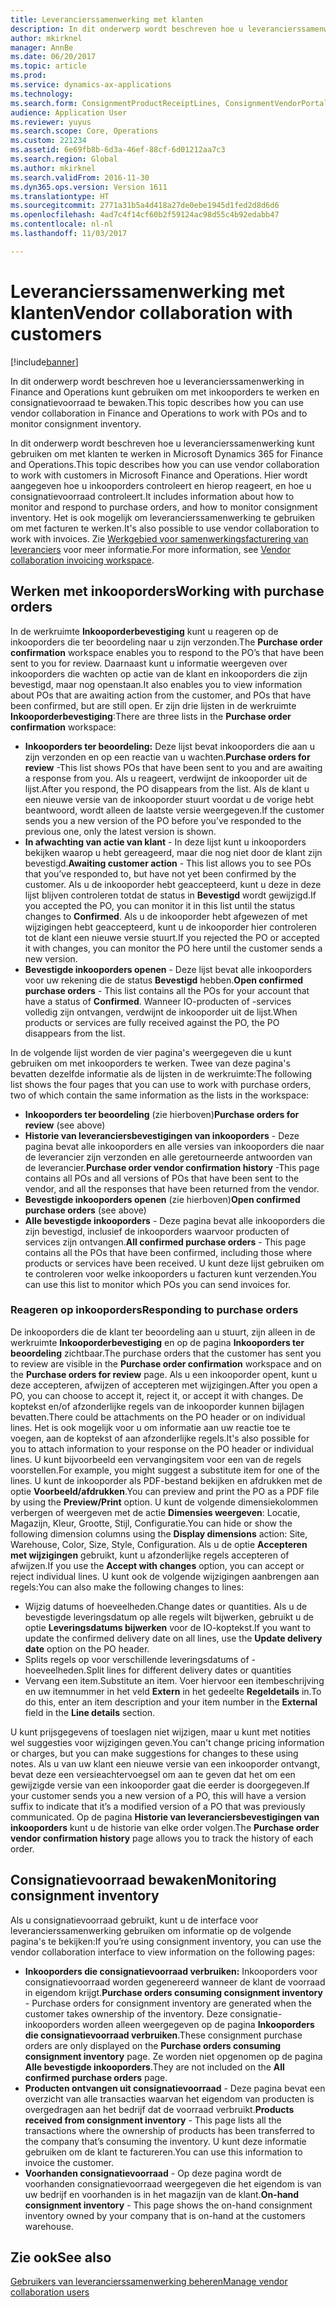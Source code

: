 ```yaml
---
title: Leverancierssamenwerking met klanten
description: In dit onderwerp wordt beschreven hoe u leverancierssamenwerking in Finance and Operations kunt gebruiken om met inkooporders te werken en consignatievoorraad te bewaken.
author: mkirknel
manager: AnnBe
ms.date: 06/20/2017
ms.topic: article
ms.prod: 
ms.service: dynamics-ax-applications
ms.technology: 
ms.search.form: ConsignmentProductReceiptLines, ConsignmentVendorPortalOnHand, PurchVendorPortalConfirmedOrders, PurchVendorPortalOriginalOrder, PurchVendorPortalResponsesHistoryList, PurchVendorPortalResponsesPart
audience: Application User
ms.reviewer: yuyus
ms.search.scope: Core, Operations
ms.custom: 221234
ms.assetid: 6e69fb8b-6d3a-46ef-88cf-6d01212aa7c3
ms.search.region: Global
ms.author: mkirknel
ms.search.validFrom: 2016-11-30
ms.dyn365.ops.version: Version 1611
ms.translationtype: HT
ms.sourcegitcommit: 2771a31b5a4d418a27de0ebe1945d1fed2d8d6d6
ms.openlocfilehash: 4ad7c4f14cf60b2f59124ac98d55c4b92edabb47
ms.contentlocale: nl-nl
ms.lasthandoff: 11/03/2017

---
```


# <a name="vendor-collaboration-with-customers"></a><span data-ttu-id="c0bef-103">Leverancierssamenwerking met klanten</span><span class="sxs-lookup"><span data-stu-id="c0bef-103">Vendor collaboration with customers</span></span>

[!include[banner](../includes/banner.md)]


<span data-ttu-id="c0bef-104">In dit onderwerp wordt beschreven hoe u leverancierssamenwerking in Finance and Operations kunt gebruiken om met inkooporders te werken en consignatievoorraad te bewaken.</span><span class="sxs-lookup"><span data-stu-id="c0bef-104">This topic describes how you can use vendor collaboration in Finance and Operations to work with POs and to monitor consignment inventory.</span></span>

<span data-ttu-id="c0bef-105">In dit onderwerp wordt beschreven hoe u leverancierssamenwerking kunt gebruiken om met klanten te werken in Microsoft Dynamics 365 for Finance and Operations.</span><span class="sxs-lookup"><span data-stu-id="c0bef-105">This topic describes how you can use vendor collaboration to work with customers in Microsoft Finance and Operations.</span></span> <span data-ttu-id="c0bef-106">Hier wordt aangegeven hoe u inkooporders controleert en hierop reageert, en hoe u consignatievoorraad controleert.</span><span class="sxs-lookup"><span data-stu-id="c0bef-106">It includes information about how to monitor and respond to purchase orders, and how to monitor consignment inventory.</span></span> <span data-ttu-id="c0bef-107">Het is ook mogelijk om leverancierssamenwerking te gebruiken om met facturen te werken.</span><span class="sxs-lookup"><span data-stu-id="c0bef-107">It's also possible to use vendor collaboration to work with invoices.</span></span> <span data-ttu-id="c0bef-108">Zie [Werkgebied voor samenwerkingsfacturering van leveranciers](../../financials/accounts-payable/vendor-portal-invoicing-workspace.md) voor meer informatie.</span><span class="sxs-lookup"><span data-stu-id="c0bef-108">For more information, see [Vendor collaboration invoicing workspace](../../financials/accounts-payable/vendor-portal-invoicing-workspace.md).</span></span>

## <a name="working-with-purchase-orders"></a><span data-ttu-id="c0bef-109">Werken met inkooporders</span><span class="sxs-lookup"><span data-stu-id="c0bef-109">Working with purchase orders</span></span>
<span data-ttu-id="c0bef-110">In de werkruimte **Inkooporderbevestiging** kunt u reageren op de inkooporders die ter beoordeling naar u zijn verzonden.</span><span class="sxs-lookup"><span data-stu-id="c0bef-110">The **Purchase order confirmation** workspace enables you to respond to the PO’s that have been sent to you for review.</span></span> <span data-ttu-id="c0bef-111">Daarnaast kunt u informatie weergeven over inkooporders die wachten op actie van de klant en inkooporders die zijn bevestigd, maar nog openstaan.</span><span class="sxs-lookup"><span data-stu-id="c0bef-111">It also enables you to view information about POs that are awaiting action from the customer, and POs that have been confirmed, but are still open.</span></span> <span data-ttu-id="c0bef-112">Er zijn drie lijsten in de werkruimte **Inkooporderbevestiging**:</span><span class="sxs-lookup"><span data-stu-id="c0bef-112">There are three lists in the **Purchase order confirmation** workspace:</span></span>

-   <span data-ttu-id="c0bef-113">**Inkooporders ter beoordeling:** Deze lijst bevat inkooporders die aan u zijn verzonden en op een reactie van u wachten.</span><span class="sxs-lookup"><span data-stu-id="c0bef-113">**Purchase orders for review** -This list shows POs that have been sent to you and are awaiting a response from you.</span></span> <span data-ttu-id="c0bef-114">Als u reageert, verdwijnt de inkooporder uit de lijst.</span><span class="sxs-lookup"><span data-stu-id="c0bef-114">After you respond, the PO disappears from the list.</span></span> <span data-ttu-id="c0bef-115">Als de klant u een nieuwe versie van de inkooporder stuurt voordat u de vorige hebt beantwoord, wordt alleen de laatste versie weergegeven.</span><span class="sxs-lookup"><span data-stu-id="c0bef-115">If the customer sends you a new version of the PO before you’ve responded to the previous one, only the latest version is shown.</span></span>
-   <span data-ttu-id="c0bef-116">**In afwachting van actie van klant** - In deze lijst kunt u inkooporders bekijken waarop u hebt gereageerd, maar die nog niet door de klant zijn bevestigd.</span><span class="sxs-lookup"><span data-stu-id="c0bef-116">**Awaiting customer action** - This list allows you to see POs that you’ve responded to, but have not yet been confirmed by the customer.</span></span> <span data-ttu-id="c0bef-117">Als u de inkooporder hebt geaccepteerd, kunt u deze in deze lijst blijven controleren totdat de status in **Bevestigd** wordt gewijzigd.</span><span class="sxs-lookup"><span data-stu-id="c0bef-117">If you accepted the PO, you can monitor it in this list until the status changes to **Confirmed**.</span></span> <span data-ttu-id="c0bef-118">Als u de inkooporder hebt afgewezen of met wijzigingen hebt geaccepteerd, kunt u de inkooporder hier controleren tot de klant een nieuwe versie stuurt.</span><span class="sxs-lookup"><span data-stu-id="c0bef-118">If you rejected the PO or accepted it with changes, you can monitor the PO here until the customer sends a new version.</span></span>
-   <span data-ttu-id="c0bef-119">**Bevestigde inkooporders openen** - Deze lijst bevat alle inkooporders voor uw rekening die de status **Bevestigd** hebben.</span><span class="sxs-lookup"><span data-stu-id="c0bef-119">**Open confirmed purchase orders** - This list contains all the POs for your account that have a status of **Confirmed**.</span></span> <span data-ttu-id="c0bef-120">Wanneer IO-producten of -services volledig zijn ontvangen, verdwijnt de inkooporder uit de lijst.</span><span class="sxs-lookup"><span data-stu-id="c0bef-120">When products or services are fully received against the PO, the PO disappears from the list.</span></span>

<span data-ttu-id="c0bef-121">In de volgende lijst worden de vier pagina's weergegeven die u kunt gebruiken om met inkooporders te werken. Twee van deze pagina's bevatten dezelfde informatie als de lijsten in de werkruimte:</span><span class="sxs-lookup"><span data-stu-id="c0bef-121">The following list shows the four pages that you can use to work with purchase orders, two of which contain the same information as the lists in the workspace:</span></span>

-   <span data-ttu-id="c0bef-122">**Inkooporders ter beoordeling** (zie hierboven)</span><span class="sxs-lookup"><span data-stu-id="c0bef-122">**Purchase orders for review** (see above)</span></span>
-   <span data-ttu-id="c0bef-123">**Historie van leveranciersbevestigingen van inkooporders** - Deze pagina bevat alle inkooporders en alle versies van inkooporders die naar de leverancier zijn verzonden en alle geretourneerde antwoorden van de leverancier.</span><span class="sxs-lookup"><span data-stu-id="c0bef-123">**Purchase order vendor confirmation history** -This page contains all POs and all versions of POs that have been sent to the vendor, and all the responses that have been returned from the vendor.</span></span>
-   <span data-ttu-id="c0bef-124">**Bevestigde inkooporders openen** (zie hierboven)</span><span class="sxs-lookup"><span data-stu-id="c0bef-124">**Open confirmed purchase orders** (see above)</span></span>
-   <span data-ttu-id="c0bef-125">**Alle bevestigde inkooporders** - Deze pagina bevat alle inkooporders die zijn bevestigd, inclusief de inkooporders waarvoor producten of services zijn ontvangen.</span><span class="sxs-lookup"><span data-stu-id="c0bef-125">**All confirmed purchase orders** - This page contains all the POs that have been confirmed, including those where products or services have been received.</span></span> <span data-ttu-id="c0bef-126">U kunt deze lijst gebruiken om te controleren voor welke inkooporders u facturen kunt verzenden.</span><span class="sxs-lookup"><span data-stu-id="c0bef-126">You can use this list to monitor which POs you can send invoices for.</span></span>

### <a name="responding-to-purchase-orders"></a><span data-ttu-id="c0bef-127">Reageren op inkooporders</span><span class="sxs-lookup"><span data-stu-id="c0bef-127">Responding to purchase orders</span></span>

<span data-ttu-id="c0bef-128">De inkooporders die de klant ter beoordeling aan u stuurt, zijn alleen in de werkruimte **Inkooporderbevestiging** en op de pagina **Inkooporders ter beoordeling** zichtbaar.</span><span class="sxs-lookup"><span data-stu-id="c0bef-128">The purchase orders that the customer has sent you to review are visible in the **Purchase order confirmation** workspace and on the **Purchase orders for review** page.</span></span> <span data-ttu-id="c0bef-129">Als u een inkooporder opent, kunt u deze accepteren, afwijzen of accepteren met wijzigingen.</span><span class="sxs-lookup"><span data-stu-id="c0bef-129">After you open a PO, you can choose to accept it, reject it, or accept it with changes.</span></span> <span data-ttu-id="c0bef-130">De koptekst en/of afzonderlijke regels van de inkooporder kunnen bijlagen bevatten.</span><span class="sxs-lookup"><span data-stu-id="c0bef-130">There could be attachments on the PO header or on individual lines.</span></span> <span data-ttu-id="c0bef-131">Het is ook mogelijk voor u om informatie aan uw reactie toe te voegen, aan de koptekst of aan afzonderlijke regels.</span><span class="sxs-lookup"><span data-stu-id="c0bef-131">It's also possible for you to attach information to your response on the PO header or individual lines.</span></span> <span data-ttu-id="c0bef-132">U kunt bijvoorbeeld een vervangingsitem voor een van de regels voorstellen.</span><span class="sxs-lookup"><span data-stu-id="c0bef-132">For example, you might suggest a substitute item for one of the lines.</span></span> <span data-ttu-id="c0bef-133">U kunt de inkooporder als PDF-bestand bekijken en afdrukken met de optie **Voorbeeld/afdrukken**.</span><span class="sxs-lookup"><span data-stu-id="c0bef-133">You can preview and print the PO as a PDF file by using the **Preview/Print** option.</span></span> <span data-ttu-id="c0bef-134">U kunt de volgende dimensiekolommen verbergen of weergeven met de actie **Dimensies weergeven**: Locatie, Magazijn, Kleur, Grootte, Stijl, Configuratie.</span><span class="sxs-lookup"><span data-stu-id="c0bef-134">You can hide or show the following dimension columns using the **Display dimensions** action: Site, Warehouse, Color, Size, Style, Configuration.</span></span> <span data-ttu-id="c0bef-135">Als u de optie **Accepteren met wijzigingen** gebruikt, kunt u afzonderlijke regels accepteren of afwijzen.</span><span class="sxs-lookup"><span data-stu-id="c0bef-135">If you use the **Accept with changes** option, you can accept or reject individual lines.</span></span> <span data-ttu-id="c0bef-136">U kunt ook de volgende wijzigingen aanbrengen aan regels:</span><span class="sxs-lookup"><span data-stu-id="c0bef-136">You can also make the following changes to lines:</span></span>

-   <span data-ttu-id="c0bef-137">Wijzig datums of hoeveelheden.</span><span class="sxs-lookup"><span data-stu-id="c0bef-137">Change dates or quantities.</span></span> <span data-ttu-id="c0bef-138">Als u de bevestigde leveringsdatum op alle regels wilt bijwerken, gebruikt u de optie **Leveringsdatums bijwerken** voor de IO-koptekst.</span><span class="sxs-lookup"><span data-stu-id="c0bef-138">If you want to update the confirmed delivery date on all lines, use the **Update delivery date** option on the PO header.</span></span>
-   <span data-ttu-id="c0bef-139">Splits regels op voor verschillende leveringsdatums of -hoeveelheden.</span><span class="sxs-lookup"><span data-stu-id="c0bef-139">Split lines for different delivery dates or quantities</span></span>
-   <span data-ttu-id="c0bef-140">Vervang een item.</span><span class="sxs-lookup"><span data-stu-id="c0bef-140">Substitute an item.</span></span> <span data-ttu-id="c0bef-141">Voer hiervoor een itembeschrijving en uw itemnummer in het veld **Extern** in het gedeelte **Regeldetails** in.</span><span class="sxs-lookup"><span data-stu-id="c0bef-141">To do this, enter an item description and your item number in the **External** field in the **Line details** section.</span></span>

<span data-ttu-id="c0bef-142">U kunt prijsgegevens of toeslagen niet wijzigen, maar u kunt met notities wel suggesties voor wijzigingen geven.</span><span class="sxs-lookup"><span data-stu-id="c0bef-142">You can't change pricing information or charges, but you can make suggestions for changes to these using notes.</span></span> <span data-ttu-id="c0bef-143">Als u van uw klant een nieuwe versie van een inkooporder ontvangt, bevat deze een versieachtervoegsel om aan te geven dat het om een gewijzigde versie van een inkooporder gaat die eerder is doorgegeven.</span><span class="sxs-lookup"><span data-stu-id="c0bef-143">If your customer sends you a new version of a PO, this will have a version suffix to indicate that it’s a modified version of a PO that was previously communicated.</span></span> <span data-ttu-id="c0bef-144">Op de pagina **Historie van leveranciersbevestigingen van inkooporders** kunt u de historie van elke order volgen.</span><span class="sxs-lookup"><span data-stu-id="c0bef-144">The **Purchase order vendor confirmation history** page allows you to track the history of each order.</span></span>

## <a name="monitoring-consignment-inventory"></a><span data-ttu-id="c0bef-145">Consignatievoorraad bewaken</span><span class="sxs-lookup"><span data-stu-id="c0bef-145">Monitoring consignment inventory</span></span>
<span data-ttu-id="c0bef-146">Als u consignatievoorraad gebruikt, kunt u de interface voor leverancierssamenwerking gebruiken om informatie op de volgende pagina's te bekijken:</span><span class="sxs-lookup"><span data-stu-id="c0bef-146">If you’re using consignment inventory, you can use the vendor collaboration interface to view information on the following pages:</span></span>

-   <span data-ttu-id="c0bef-147">**Inkooporders die consignatievoorraad verbruiken:** Inkooporders voor consignatievoorraad worden gegenereerd wanneer de klant de voorraad in eigendom krijgt.</span><span class="sxs-lookup"><span data-stu-id="c0bef-147">**Purchase orders consuming consignment inventory** - Purchase orders for consignment inventory are generated when the customer takes ownership of the inventory.</span></span> <span data-ttu-id="c0bef-148">Deze consignatie-inkooporders worden alleen weergegeven op de pagina **Inkooporders die consignatievoorraad verbruiken**.</span><span class="sxs-lookup"><span data-stu-id="c0bef-148">These consignment purchase orders are only displayed on the **Purchase orders consuming consignment inventory** page.</span></span> <span data-ttu-id="c0bef-149">Ze worden niet opgenomen op de pagina **Alle bevestigde inkooporders**.</span><span class="sxs-lookup"><span data-stu-id="c0bef-149">They are not included on the **All confirmed purchase orders** page.</span></span>
-   <span data-ttu-id="c0bef-150">**Producten ontvangen uit consignatievoorraad** - Deze pagina bevat een overzicht van alle transacties waarvan het eigendom van producten is overgedragen aan het bedrijf dat de voorraad verbruikt.</span><span class="sxs-lookup"><span data-stu-id="c0bef-150">**Products received from consignment inventory** - This page lists all the transactions where the ownership of products has been transferred to the company that’s consuming the inventory.</span></span> <span data-ttu-id="c0bef-151">U kunt deze informatie gebruiken om de klant te factureren.</span><span class="sxs-lookup"><span data-stu-id="c0bef-151">You can use this information to invoice the customer.</span></span>
-   <span data-ttu-id="c0bef-152">**Voorhanden consignatievoorraad** - Op deze pagina wordt de voorhanden consignatievoorraad weergegeven die het eigendom is van uw bedrijf en voorhanden is in het magazijn van de klant.</span><span class="sxs-lookup"><span data-stu-id="c0bef-152">**On-hand consignment inventory** - This page shows the on-hand consignment inventory owned by your company that is on-hand at the customers warehouse.</span></span>


<a name="see-also"></a><span data-ttu-id="c0bef-153">Zie ook</span><span class="sxs-lookup"><span data-stu-id="c0bef-153">See also</span></span>
--------

[<span data-ttu-id="c0bef-154">Gebruikers van leverancierssamenwerking beheren</span><span class="sxs-lookup"><span data-stu-id="c0bef-154">Manage vendor collaboration users</span></span>](manage-vendor-collaboration-users.md)




